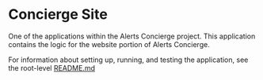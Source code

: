 # Concierge Site

One of the applications within the Alerts Concierge project.
This application contains the logic for the website portion of Alerts Concierge.

For information about setting up, running, and testing the application, see the
root-level [README.md](../../README.md)
